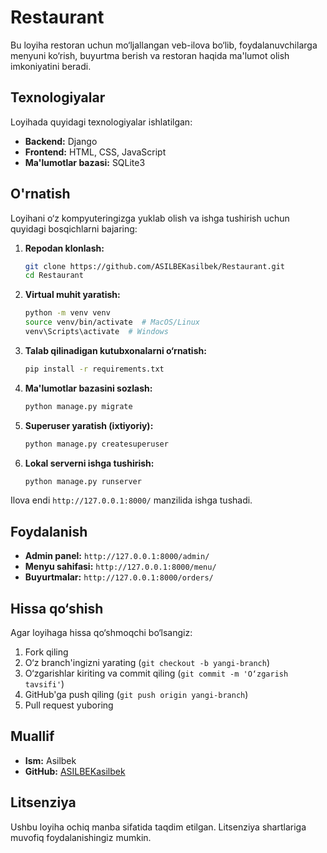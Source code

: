 # Restaurant

Bu loyiha restoran uchun mo‘ljallangan veb-ilova bo‘lib, foydalanuvchilarga menyuni ko‘rish, buyurtma berish va restoran haqida ma'lumot olish imkoniyatini beradi.

## Texnologiyalar
Loyihada quyidagi texnologiyalar ishlatilgan:
- **Backend:** Django
- **Frontend:** HTML, CSS, JavaScript
- **Ma'lumotlar bazasi:** SQLite3

## O'rnatish
Loyihani o‘z kompyuteringizga yuklab olish va ishga tushirish uchun quyidagi bosqichlarni bajaring:

1. **Repodan klonlash:**
   ```bash
   git clone https://github.com/ASILBEKasilbek/Restaurant.git
   cd Restaurant
   ```

2. **Virtual muhit yaratish:**
   ```bash
   python -m venv venv
   source venv/bin/activate  # MacOS/Linux
   venv\Scripts\activate  # Windows
   ```

3. **Talab qilinadigan kutubxonalarni o‘rnatish:**
   ```bash
   pip install -r requirements.txt
   ```

4. **Ma'lumotlar bazasini sozlash:**
   ```bash
   python manage.py migrate
   ```

5. **Superuser yaratish (ixtiyoriy):**
   ```bash
   python manage.py createsuperuser
   ```

6. **Lokal serverni ishga tushirish:**
   ```bash
   python manage.py runserver
   ```

Ilova endi `http://127.0.0.1:8000/` manzilida ishga tushadi.

## Foydalanish
- **Admin panel:** `http://127.0.0.1:8000/admin/`
- **Menyu sahifasi:** `http://127.0.0.1:8000/menu/`
- **Buyurtmalar:** `http://127.0.0.1:8000/orders/`

## Hissa qo‘shish
Agar loyihaga hissa qo‘shmoqchi bo‘lsangiz:
1. Fork qiling
2. O‘z branch'ingizni yarating (`git checkout -b yangi-branch`)
3. O‘zgarishlar kiriting va commit qiling (`git commit -m 'O‘zgarish tavsifi'`)
4. GitHub'ga push qiling (`git push origin yangi-branch`)
5. Pull request yuboring

## Muallif
- **Ism:** Asilbek
- **GitHub:** [ASILBEKasilbek](https://github.com/ASILBEKasilbek)

## Litsenziya
Ushbu loyiha ochiq manba sifatida taqdim etilgan. Litsenziya shartlariga muvofiq foydalanishingiz mumkin.
